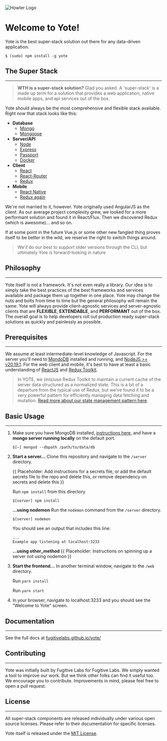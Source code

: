 ![Howler Logo](https://s3.amazonaws.com/fugitive-labs/yote/Howler-02.png)

Welcome to Yote!
======

Yote is the best super-stack solution out there for any data-driven application.  

```
$ (sudo) npm install -g yote
```



## The Super Stack
****  

> **WTH is a super-stack solution?**  Glad you asked.  A 'super-stack' is a made up term for a solution that provides a web application, native mobile apps, and api services out of the box.

Yote should always be the most comprehensive and flexible stack available. Right now that stack looks like this:

- **Database**
  * [Mongo](http://www.mongodb.org/)
  * [Mongoose](http://mongoosejs.com/)
- **Server/API**
  * [Node](https://nodejs.org/)
  * [Express](http://expressjs.com/)
  * [Passport](http://passportjs.org/)
  * [Docker](https://www.docker.com/)
- **Client**
  * [React](https://reactjs.com/)
  * [React-Router](https://reacttraining.com/react-router/)
  * [Redux](https://redux.js.org/)
- **Mobile**
  * [React Native](http://www.reactnative.com/)
  * [Redux again](https://redux.js.org/)

We're not married to it, however. Yote originally used AngularJS as the client. As our average project complexity grew, we looked for a more performant solution and found it in React/Flux. Then we discovered Redux (which is awesome)... and so on.

If at some point in the future Vue.js or some other new fangled thing proves itself to be better in the wild, we reserve the right to switch things around.  

> We'll do our best to support older versions through the CLI, but ultimately Yote is forward-looking in nature



## Philosophy
****

Yote itself is not a framework. It's not even really a library. Our idea is to simply take the best practices of the best frameworks and services available and package them up together in one place. Yote may change the nuts and bolts from time to time but the general philosophy will remain the same: Yote will always provide client-agnostic services and server-agnostic clients that are **FLEXIBLE**, **EXTENDABLE**, and **PERFORMANT** out of the box.  The overall goal is to help developers roll out production ready super-stack solutions as quickly and painlessly as possible.  




## Prerequisites
****

We assume at least intermediate-level knowledge of Javascript. For the server you'll need to [MondoDB](https://docs.mongodb.com/master/tutorial/install-mongodb-on-os-x/?_ga=1.204328082.326616756.1489430903) installed and running, and [NodeJS >= v20.19.1](https://nodejs.org/en/). For the web client and mobile, it's best to have at least a basic understanding of [ReactJS](https://reactjs.com/) and [Redux Toolkit](https://redux-toolkit.js.org/).
> In YOTE, we (mis)use Redux Toolkit to maintain a current cache of the server data structured as a normalized state. This is a bit of a departure from the typical use of Redux, but we've found it to be a very powerful pattern for efficiently managing data fetching and mutation. [Read more about our state management pattern here](https://github.com/yoteapp/yote/blob/main/web/CRUD_ACTIONS_README.md).


## Basic Usage
****

1. Make sure you have MongoDB installed, [instructions here](https://docs.mongodb.com/manual/administration/install-community/), and have a **mongo server running locally** on the default port.

	```
	$[~] mongod --dbpath /path/to/data/db
	```

2. **Start a server...**
	Clone this repository and navigate to the `/server` directory.
	
	{{ Placeholder: Add instructions for a secrets file, or add the default secrets file to the repo and delete this, or remove dependency on secrets and delete this }}
	
	Run `npm install` from this directory
	```
	$[server] npm install
	```
	
	**...using nodemon**
	Run the `nodemon` command from the `/server` directory.
	```
	$[server] nodemon
	```
	
	You should see an output that includes this line:
	```
	...
	Example app listening at localhost:3233
	```
	
	
	**...using other_method**
	{{ Placeholder: Instructions on spinning up a server not using nodemon }}
	
3. **Start the frontend...**
	In another terminal window, navigate to the `/web` directory. 
	
	Run `yarn install`
	
	Run `yarn start`
	
4. In your browser, navigate to localhost:3233 and you should see the "Welcome to Yote" screen.


## Documentation
****

See the full docs at [fugitivelabs.github.io/yote/](https://fugitivelabs.github.io/yote/)


## Contributing
****

Yote was initially built by Fugitive Labs for Fugitive Labs. We simply wanted a tool to improve our work. But we think other folks can find it useful too.  We encourage you to contribute. Improvements in mind, please feel free to open a pull request.


## License
****

All super-stack components are released individually under various open source licenses.  Please refer to their documentation for specific licenses.

Yote itself is released under the [MIT License](http://www.opensource.org/licenses/MIT).
